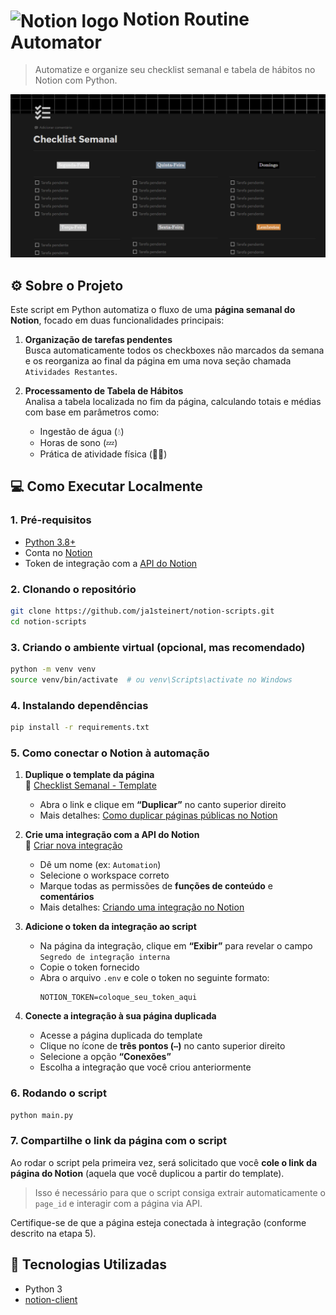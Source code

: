 
# <img src="https://upload.wikimedia.org/wikipedia/commons/4/45/Notion_app_logo.png" alt="Notion logo" width="30" style="vertical-align: middle;"> **Notion Routine Automator**

> Automatize e organize seu checklist semanal e tabela de hábitos no Notion com Python.

![Imagem do Template do Notion](assets/template.png)
## ⚙️ Sobre o Projeto

Este script em Python automatiza o fluxo de uma **página semanal do Notion**, focado em duas funcionalidades principais:

1. **Organização de tarefas pendentes**  
   Busca automaticamente todos os checkboxes não marcados da semana e os reorganiza ao final da página em uma nova seção chamada `Atividades Restantes`.

2. **Processamento de Tabela de Hábitos**  
   Analisa a tabela localizada no fim da página, calculando totais e médias com base em parâmetros como:
   - Ingestão de água (💧)  
   - Horas de sono (💤)  
   - Prática de atividade física (🏋️‍♂️)

## 💻 Como Executar Localmente

### 1. Pré-requisitos

- [Python 3.8+](https://www.python.org/downloads/)
- Conta no [Notion](https://www.notion.so/)
- Token de integração com a [API do Notion](https://developers.notion.com/reference/create-a-token)

### 2. Clonando o repositório

```bash
git clone https://github.com/ja1steinert/notion-scripts.git
cd notion-scripts
```

### 3. Criando o ambiente virtual (opcional, mas recomendado)

```bash
python -m venv venv
source venv/bin/activate  # ou venv\Scripts\activate no Windows
```

### 4. Instalando dependências

```bash
pip install -r requirements.txt
```

### 5. Como conectar o Notion à automação

1. **Duplique o template da página**  
   🔗 [Checklist Semanal - Template](#)  
   - Abra o link e clique em **“Duplicar”** no canto superior direito  
   - Mais detalhes: [Como duplicar páginas públicas no Notion](https://www.notion.so/help/duplicate-public-pages)

2. **Crie uma integração com a API do Notion**  
   🔗 [Criar nova integração](https://www.notion.so/profile/integrations/form/new-integration)  
   - Dê um nome (ex: `Automation`)
   - Selecione o workspace correto
   - Marque todas as permissões de **funções de conteúdo** e **comentários**
    - Mais detalhes: [Criando uma integração no Notion](https://developers.notion.com/docs/create-a-notion-integration)

3. **Adicione o token da integração ao script**  
   - Na página da integração, clique em **“Exibir”** para revelar o campo `Segredo de integração interna`
   - Copie o token fornecido
   - Abra o arquivo `.env` e cole o token no seguinte formato:
     ```env
     NOTION_TOKEN=coloque_seu_token_aqui
     ```

4. **Conecte a integração à sua página duplicada**  
   - Acesse a página duplicada do template  
   - Clique no ícone de **três pontos (`⋯`)** no canto superior direito  
   - Selecione a opção **“Conexões”**
   - Escolha a integração que você criou anteriormente

### 6. Rodando o script

```bash
python main.py
```

### 7. Compartilhe o link da página com o script

Ao rodar o script pela primeira vez, será solicitado que você **cole o link da página do Notion** (aquela que você duplicou a partir do template).

> Isso é necessário para que o script consiga extrair automaticamente o `page_id` e interagir com a página via API.

Certifique-se de que a página esteja conectada à integração (conforme descrito na etapa 5).

## 🔧 Tecnologias Utilizadas

- Python 3
- [notion-client](https://github.com/ramnes/notion-sdk-py)